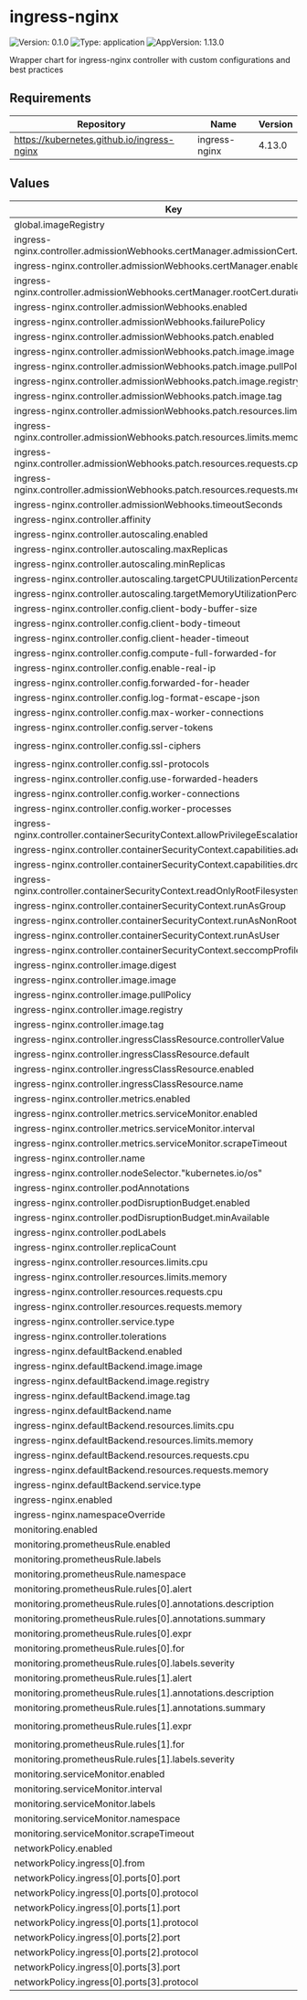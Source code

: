 # ingress-nginx

![Version: 0.1.0](https://img.shields.io/badge/Version-0.1.0-informational?style=flat-square) ![Type: application](https://img.shields.io/badge/Type-application-informational?style=flat-square) ![AppVersion: 1.13.0](https://img.shields.io/badge/AppVersion-1.13.0-informational?style=flat-square)

Wrapper chart for ingress-nginx controller with custom configurations and best practices

## Requirements

| Repository | Name | Version |
|------------|------|---------|
| https://kubernetes.github.io/ingress-nginx | ingress-nginx | 4.13.0 |

## Values

| Key | Type | Default | Description |
|-----|------|---------|-------------|
| global.imageRegistry | string | `"registry.k8s.io"` |  |
| ingress-nginx.controller.admissionWebhooks.certManager.admissionCert.duration | string | `"8760h"` |  |
| ingress-nginx.controller.admissionWebhooks.certManager.enabled | bool | `false` |  |
| ingress-nginx.controller.admissionWebhooks.certManager.rootCert.duration | string | `"8760h"` |  |
| ingress-nginx.controller.admissionWebhooks.enabled | bool | `true` |  |
| ingress-nginx.controller.admissionWebhooks.failurePolicy | string | `"Fail"` |  |
| ingress-nginx.controller.admissionWebhooks.patch.enabled | bool | `true` |  |
| ingress-nginx.controller.admissionWebhooks.patch.image.image | string | `"ingress-nginx/kube-webhook-certgen"` |  |
| ingress-nginx.controller.admissionWebhooks.patch.image.pullPolicy | string | `"IfNotPresent"` |  |
| ingress-nginx.controller.admissionWebhooks.patch.image.registry | string | `"registry.k8s.io"` |  |
| ingress-nginx.controller.admissionWebhooks.patch.image.tag | string | `"v1.4.4"` |  |
| ingress-nginx.controller.admissionWebhooks.patch.resources.limits.cpu | string | `"100m"` |  |
| ingress-nginx.controller.admissionWebhooks.patch.resources.limits.memory | string | `"128Mi"` |  |
| ingress-nginx.controller.admissionWebhooks.patch.resources.requests.cpu | string | `"10m"` |  |
| ingress-nginx.controller.admissionWebhooks.patch.resources.requests.memory | string | `"32Mi"` |  |
| ingress-nginx.controller.admissionWebhooks.timeoutSeconds | int | `10` |  |
| ingress-nginx.controller.affinity | object | `{}` |  |
| ingress-nginx.controller.autoscaling.enabled | bool | `false` |  |
| ingress-nginx.controller.autoscaling.maxReplicas | int | `3` |  |
| ingress-nginx.controller.autoscaling.minReplicas | int | `1` |  |
| ingress-nginx.controller.autoscaling.targetCPUUtilizationPercentage | int | `80` |  |
| ingress-nginx.controller.autoscaling.targetMemoryUtilizationPercentage | int | `80` |  |
| ingress-nginx.controller.config.client-body-buffer-size | string | `"16k"` |  |
| ingress-nginx.controller.config.client-body-timeout | string | `"60"` |  |
| ingress-nginx.controller.config.client-header-timeout | string | `"60"` |  |
| ingress-nginx.controller.config.compute-full-forwarded-for | string | `"true"` |  |
| ingress-nginx.controller.config.enable-real-ip | string | `"true"` |  |
| ingress-nginx.controller.config.forwarded-for-header | string | `"X-Forwarded-For"` |  |
| ingress-nginx.controller.config.log-format-escape-json | string | `"true"` |  |
| ingress-nginx.controller.config.max-worker-connections | string | `"16384"` |  |
| ingress-nginx.controller.config.server-tokens | string | `"false"` |  |
| ingress-nginx.controller.config.ssl-ciphers | string | `"ECDHE-ECDSA-AES128-GCM-SHA256,ECDHE-RSA-AES128-GCM-SHA256,ECDHE-ECDSA-AES256-GCM-SHA384,ECDHE-RSA-AES256-GCM-SHA384"` |  |
| ingress-nginx.controller.config.ssl-protocols | string | `"TLSv1.2 TLSv1.3"` |  |
| ingress-nginx.controller.config.use-forwarded-headers | string | `"true"` |  |
| ingress-nginx.controller.config.worker-connections | string | `"16384"` |  |
| ingress-nginx.controller.config.worker-processes | string | `"auto"` |  |
| ingress-nginx.controller.containerSecurityContext.allowPrivilegeEscalation | bool | `false` |  |
| ingress-nginx.controller.containerSecurityContext.capabilities.add[0] | string | `"NET_BIND_SERVICE"` |  |
| ingress-nginx.controller.containerSecurityContext.capabilities.drop[0] | string | `"ALL"` |  |
| ingress-nginx.controller.containerSecurityContext.readOnlyRootFilesystem | bool | `false` |  |
| ingress-nginx.controller.containerSecurityContext.runAsGroup | int | `82` |  |
| ingress-nginx.controller.containerSecurityContext.runAsNonRoot | bool | `true` |  |
| ingress-nginx.controller.containerSecurityContext.runAsUser | int | `101` |  |
| ingress-nginx.controller.containerSecurityContext.seccompProfile.type | string | `"RuntimeDefault"` |  |
| ingress-nginx.controller.image.digest | string | `"sha256:dc75a7baec7a3b827a5d7ab0acd10ab507904c7dad692365b3e3b596eca1afd2"` |  |
| ingress-nginx.controller.image.image | string | `"ingress-nginx/controller"` |  |
| ingress-nginx.controller.image.pullPolicy | string | `"IfNotPresent"` |  |
| ingress-nginx.controller.image.registry | string | `"registry.k8s.io"` |  |
| ingress-nginx.controller.image.tag | string | `"v1.13.0"` |  |
| ingress-nginx.controller.ingressClassResource.controllerValue | string | `"k8s.io/ingress-nginx"` |  |
| ingress-nginx.controller.ingressClassResource.default | bool | `true` |  |
| ingress-nginx.controller.ingressClassResource.enabled | bool | `true` |  |
| ingress-nginx.controller.ingressClassResource.name | string | `"nginx"` |  |
| ingress-nginx.controller.metrics.enabled | bool | `true` |  |
| ingress-nginx.controller.metrics.serviceMonitor.enabled | bool | `true` |  |
| ingress-nginx.controller.metrics.serviceMonitor.interval | string | `"30s"` |  |
| ingress-nginx.controller.metrics.serviceMonitor.scrapeTimeout | string | `"30s"` |  |
| ingress-nginx.controller.name | string | `"controller"` |  |
| ingress-nginx.controller.nodeSelector."kubernetes.io/os" | string | `"linux"` |  |
| ingress-nginx.controller.podAnnotations | object | `{}` |  |
| ingress-nginx.controller.podDisruptionBudget.enabled | bool | `false` |  |
| ingress-nginx.controller.podDisruptionBudget.minAvailable | int | `1` |  |
| ingress-nginx.controller.podLabels | object | `{}` |  |
| ingress-nginx.controller.replicaCount | int | `1` |  |
| ingress-nginx.controller.resources.limits.cpu | string | `"500m"` |  |
| ingress-nginx.controller.resources.limits.memory | string | `"512Mi"` |  |
| ingress-nginx.controller.resources.requests.cpu | string | `"100m"` |  |
| ingress-nginx.controller.resources.requests.memory | string | `"256Mi"` |  |
| ingress-nginx.controller.service.type | string | `"LoadBalancer"` |  |
| ingress-nginx.controller.tolerations | list | `[]` |  |
| ingress-nginx.defaultBackend.enabled | bool | `false` |  |
| ingress-nginx.defaultBackend.image.image | string | `"defaultbackend-amd64"` |  |
| ingress-nginx.defaultBackend.image.registry | string | `"registry.k8s.io"` |  |
| ingress-nginx.defaultBackend.image.tag | string | `"1.5"` |  |
| ingress-nginx.defaultBackend.name | string | `"defaultbackend"` |  |
| ingress-nginx.defaultBackend.resources.limits.cpu | string | `"10m"` |  |
| ingress-nginx.defaultBackend.resources.limits.memory | string | `"20Mi"` |  |
| ingress-nginx.defaultBackend.resources.requests.cpu | string | `"10m"` |  |
| ingress-nginx.defaultBackend.resources.requests.memory | string | `"20Mi"` |  |
| ingress-nginx.defaultBackend.service.type | string | `"ClusterIP"` |  |
| ingress-nginx.enabled | bool | `true` |  |
| ingress-nginx.namespaceOverride | string | `""` |  |
| monitoring.enabled | bool | `true` |  |
| monitoring.prometheusRule.enabled | bool | `false` |  |
| monitoring.prometheusRule.labels | object | `{}` |  |
| monitoring.prometheusRule.namespace | string | `""` |  |
| monitoring.prometheusRule.rules[0].alert | string | `"IngressNginxControllerDown"` |  |
| monitoring.prometheusRule.rules[0].annotations.description | string | `"The Ingress NGINX Controller has been down for more than 5 minutes."` |  |
| monitoring.prometheusRule.rules[0].annotations.summary | string | `"Ingress NGINX Controller is down"` |  |
| monitoring.prometheusRule.rules[0].expr | string | `"up{job=\"ingress-nginx-controller-metrics\"} == 0"` |  |
| monitoring.prometheusRule.rules[0].for | string | `"5m"` |  |
| monitoring.prometheusRule.rules[0].labels.severity | string | `"critical"` |  |
| monitoring.prometheusRule.rules[1].alert | string | `"IngressNginxHighErrorRate"` |  |
| monitoring.prometheusRule.rules[1].annotations.description | string | `"Error rate is above 5% for the last 5 minutes."` |  |
| monitoring.prometheusRule.rules[1].annotations.summary | string | `"High error rate in Ingress NGINX"` |  |
| monitoring.prometheusRule.rules[1].expr | string | `"(\n  sum(rate(nginx_ingress_controller_requests{status=~\"5..\"}[5m]))\n  /\n  sum(rate(nginx_ingress_controller_requests[5m]))\n) * 100 > 5\n"` |  |
| monitoring.prometheusRule.rules[1].for | string | `"5m"` |  |
| monitoring.prometheusRule.rules[1].labels.severity | string | `"warning"` |  |
| monitoring.serviceMonitor.enabled | bool | `true` |  |
| monitoring.serviceMonitor.interval | string | `"30s"` |  |
| monitoring.serviceMonitor.labels | object | `{}` |  |
| monitoring.serviceMonitor.namespace | string | `""` |  |
| monitoring.serviceMonitor.scrapeTimeout | string | `"30s"` |  |
| networkPolicy.enabled | bool | `false` |  |
| networkPolicy.ingress[0].from | list | `[]` |  |
| networkPolicy.ingress[0].ports[0].port | int | `80` |  |
| networkPolicy.ingress[0].ports[0].protocol | string | `"TCP"` |  |
| networkPolicy.ingress[0].ports[1].port | int | `443` |  |
| networkPolicy.ingress[0].ports[1].protocol | string | `"TCP"` |  |
| networkPolicy.ingress[0].ports[2].port | int | `8080` |  |
| networkPolicy.ingress[0].ports[2].protocol | string | `"TCP"` |  |
| networkPolicy.ingress[0].ports[3].port | int | `8443` |  |
| networkPolicy.ingress[0].ports[3].protocol | string | `"TCP"` |  |
